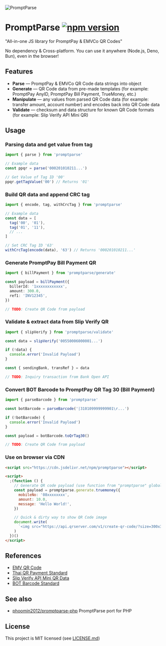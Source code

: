 ![PromptParse](https://github.com/maythiwat/promptparse/assets/23092256/889e8f80-b1b3-44b2-ace5-ffbbce6e673b)

# PromptParse [![npm version](https://badge.fury.io/js/promptparse.svg)](https://badge.fury.io/js/promptparse)

"All-in-one JS library for PromptPay & EMVCo QR Codes"

No dependency & Cross-platform. You can use it anywhere (Node.js, Deno, Bun), even in the browser!

## Features

- **Parse** &mdash; PromptPay & EMVCo QR Code data strings into object
- **Generate** &mdash; QR Code data from pre-made templates (for example: PromptPay AnyID, PromptPay Bill Payment, TrueMoney, etc.)
- **Manipulate** &mdash; any values from parsed QR Code data (for example: transfer amount, account number) and encodes back into QR Code data
- **Validate** &mdash; checksum and data structure for known QR Code formats (for example: Slip Verify API Mini QR)

## Usage

### Parsing data and get value from tag

```ts
import { parse } from 'promptparse'

// Example data
const ppqr = parse('000201010211...')

// Get Value of Tag ID '00'
ppqr.getTagValue('00') // Returns '01'
```

### Build QR data and append CRC tag

```ts
import { encode, tag, withCrcTag } from 'promptparse'

// Example data
const data = [
  tag('00', '01'),
  tag('01', '11'),
  // ...
]

// Set CRC Tag ID '63'
withCrcTag(encode(data), '63') // Returns '000201010211...'
```

### Generate PromptPay Bill Payment QR

```ts
import { billPayment } from 'promptparse/generate'

const payload = billPayment({
  billerId: '1xxxxxxxxxxxx',
  amount: 300.0,
  ref1: 'INV12345',
})

// TODO: Create QR Code from payload
```

### Validate & extract data from Slip Verify QR

```ts
import { slipVerify } from 'promptparse/validate'

const data = slipVerify('00550006000001...')

if (!data) {
  console.error('Invalid Payload')
}

const { sendingBank, transRef } = data

// TODO: Inquiry transaction from Bank Open API
```

### Convert BOT Barcode to PromptPay QR Tag 30 (Bill Payment)

```ts
import { parseBarcode } from 'promptparse'

const botBarcode = parseBarcode('|310109999999901\r...')

if (!botBarcode) {
  console.error('Invalid Payload')
}

const payload = botBarcode.toQrTag30()

// TODO: Create QR Code from payload
```

### Use on browser via CDN

```html
<script src="https://cdn.jsdelivr.net/npm/promptparse"></script>

<script>
  ;(function () {
    // Generate QR code payload (use function from "promptparse" global)
    const payload = promptparse.generate.truemoney({
      mobileNo: '08xxxxxxxx',
      amount: 10.0,
      message: 'Hello World!',
    })

    // Quick & dirty way to show QR Code image
    document.write(
      `<img src="https://api.qrserver.com/v1/create-qr-code/?size=300x300&data=${payload}">`,
    )
  })()
</script>
```

## References

- [EMV QR Code](https://www.emvco.com/emv-technologies/qrcodes/)
- [Thai QR Payment Standard](https://www.bot.or.th/content/dam/bot/fipcs/documents/FPG/2562/ThaiPDF/25620084.pdf)
- [Slip Verify API Mini QR Data](https://developer.scb/assets/documents/documentation/qr-payment/extracting-data-from-mini-qr.pdf)
- [BOT Barcode Standard](https://www.bot.or.th/content/dam/bot/documents/th/our-roles/payment-systems/about-payment-systems/Std_Barcode.pdf)

## See also

- [phoomin2012/promptparse-php](https://github.com/phoomin2012/promptparse-php) PromptParse port for PHP

## License

This project is MIT licensed (see [LICENSE.md](LICENSE.md))
